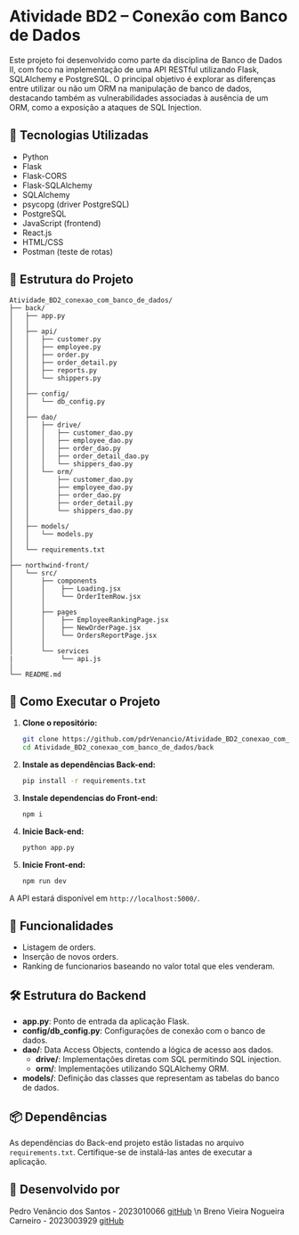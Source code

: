 # Atividade BD2 – Conexão com Banco de Dados

Este projeto foi desenvolvido como parte da disciplina de Banco de Dados II, com foco na implementação de uma API RESTful utilizando Flask, SQLAlchemy e PostgreSQL. O principal objetivo é explorar as diferenças entre utilizar ou não um ORM na manipulação de banco de dados, destacando também as vulnerabilidades associadas à ausência de um ORM, como a exposição a ataques de SQL Injection.

## 🔧 Tecnologias Utilizadas

- Python
- Flask
- Flask-CORS
- Flask-SQLAlchemy
- SQLAlchemy
- psycopg (driver PostgreSQL)
- PostgreSQL
- JavaScript (frontend)
- React.js
- HTML/CSS
- Postman (teste de rotas)

## 📁 Estrutura do Projeto

```
Atividade_BD2_conexao_com_banco_de_dados/
├── back/
│   ├── app.py 
│   │   
│   ├── api/
│   │   ├── customer.py
│   │   ├── employee.py
│   │   ├── order.py
│   │   ├── order_detail.py
│   │   ├── reports.py
│   │   └── shippers.py
│   │  
│   ├── config/
│   │   └── db_config.py
│   │  
│   ├── dao/
│   │   ├── drive/
│   │   │   ├── customer_dao.py
│   │   │   ├── employee_dao.py
│   │   │   ├── order_dao.py
│   │   │   ├── order_detail_dao.py
│   │   │   └── shippers_dao.py
│   │   └── orm/
│   │       ├── customer_dao.py
│   │       ├── employee_dao.py
│   │       ├── order_dao.py
│   │       ├── order_detail.py
│   │       └── shippers_dao.py
│   │  
│   ├── models/
│   │   └── models.py
│   │  
│   └── requirements.txt
│   
├── northwind-front/
│   └── src/
│       ├── components
│       │    ├── Loading.jsx
│       │    └── OrderItemRow.jsx
│       │
│       ├── pages
│       │    ├── EmployeeRankingPage.jsx
│       │    ├── NewOrderPage.jsx
│       │    └── OrdersReportPage.jsx
│       │ 
│       └── services
|            └── api.js
│   
└── README.md
```

## 🚀 Como Executar o Projeto

1. **Clone o repositório:**

   ```bash
   git clone https://github.com/pdrVenancio/Atividade_BD2_conexao_com_banco_de_dados.git
   cd Atividade_BD2_conexao_com_banco_de_dados/back
   ```

2. **Instale as dependências Back-end:**
    ```bash
    pip install -r requirements.txt
    ```

3. **Instale dependencias do Front-end:**

   ```bash
   npm i
   ```

4. **Inicie Back-end:**

   ```bash
   python app.py
   ```

5. **Inicie Front-end:**

   ```bash
   npm run dev
   ```

A API estará disponível em `http://localhost:5000/`.

## 🧪 Funcionalidades

- Listagem de orders.
- Inserção de novos orders.
- Ranking de funcionarios baseando no valor total que eles venderam.

## 🛠️ Estrutura do Backend

- **app.py**: Ponto de entrada da aplicação Flask.
- **config/db_config.py**: Configurações de conexão com o banco de dados.
- **dao/**: Data Access Objects, contendo a lógica de acesso aos dados.
  - **drive/**: Implementações diretas com SQL permitindo SQL injection.
  - **orm/**: Implementações utilizando SQLAlchemy ORM.
- **models/**: Definição das classes que representam as tabelas do banco de dados.

## 📦 Dependências

As dependências do Back-end projeto estão listadas no arquivo `requirements.txt`. Certifique-se de instalá-las antes de executar a aplicação.

## 📄 Desenvolvido por

Pedro Venâncio dos Santos - 2023010066 [gitHub](https://github.com/pdrVenancio) \n
Breno Vieira Nogueira Carneiro - 2023003929 [gitHub](https://github.com/Brenovnc)

